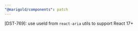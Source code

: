 ```yaml
---
"@marigold/components": patch
---
```


[DST-769]: use useId from `react-aria` utils to support React 17+
